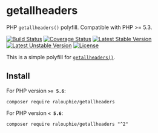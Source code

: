 getallheaders  
=============

PHP `getallheaders()` polyfill. Compatible with PHP >= 5.3.

[![Build Status](https://travis-ci.org/ralouphie/getallheaders.svg?branch=master)](https://travis-ci.org/ralouphie/getallheaders)
[![Coverage Status](https://coveralls.io/repos/ralouphie/getallheaders/badge.png?branch=master)](https://coveralls.io/r/ralouphie/getallheaders?branch=master)
[![Latest Stable Version](https://poser.pugx.org/ralouphie/getallheaders/v/stable.png)](https://packagist.org/packages/ralouphie/getallheaders)
[![Latest Unstable Version](https://poser.pugx.org/ralouphie/getallheaders/v/unstable.png)](https://packagist.org/packages/ralouphie/getallheaders)
[![License](https://poser.pugx.org/ralouphie/getallheaders/license.png)](https://packagist.org/packages/ralouphie/getallheaders)


This is a simple polyfill for [`getallheaders()`](http://www.php.net/manual/en/function.getallheaders.php).

## Install

For PHP version **`>= 5.6`**:

```
composer require ralouphie/getallheaders
```

For PHP version **`< 5.6`**:

```
composer require ralouphie/getallheaders "^2"
```
